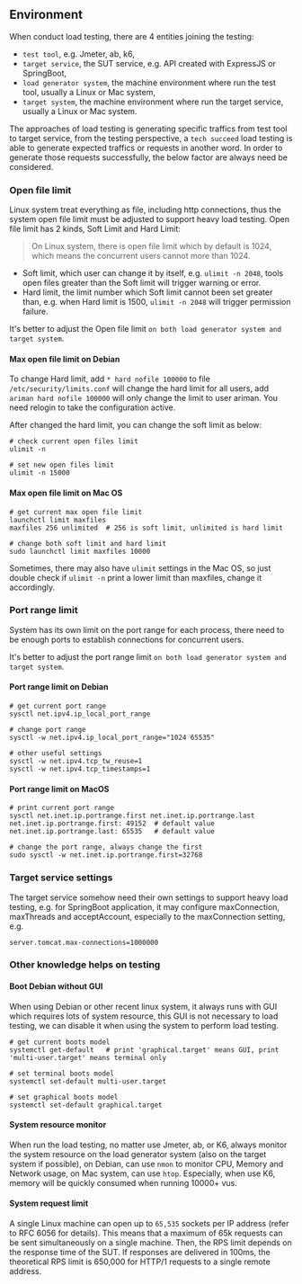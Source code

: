 Environment
--
When conduct load testing, there are 4 entities joining the testing:
- `test tool`, e.g. Jmeter, ab, k6,
- `target service`, the SUT service, e.g. API created with ExpressJS or SpringBoot,
- `load generator system`, the machine environment where run the test tool, usually a Linux or Mac system,
- `target system`, the machine environment where run the target service, usually a Linux or Mac system.

The approaches of load testing is generating specific traffics from test tool to target service, from the testing perspective, a `tech succeed` load testing
is able to generate expected traffics or requests in another word. In order to generate those requests successfully, the below factor are always need be considered. 

### Open file limit
Linux system treat everything as file, including http connections, thus the system open file limit must be adjusted to support heavy load testing. Open file limit has 2 kinds, Soft Limit and Hard Limit:
> On Linux system, there is open file limit which by default is 1024, which means the concurrent users cannot more than 1024.
- Soft limit, which user can change it by itself, e.g. `ulimit -n 2048`, tools open files greater than the Soft limit will trigger warning or error.
- Hard limit, the limit number which Soft limit cannot been set greater than, e.g. when Hard limit is 1500, `ulimit -n 2048` will trigger permission failure.

It's better to adjust the Open file limit `on both load generator system and target system`.

#### Max open file limit on Debian
To change Hard limit, add `* hard nofile 100000` to file `/etc/security/limits.conf` will change the hard limit for all users, add `ariman hard nofile 100000` will only change the limit to user ariman. You need relogin to take the configuration active.

After changed the hard limit, you can change the soft limit as below:
```shell
# check current open files limit
ulimit -n

# set new open files limit
ulimit -n 15000
```

#### Max open file limit on Mac OS
```shell
# get current max open file limit
launchctl limit maxfiles
maxfiles 256 unlimited  # 256 is soft limit, unlimited is hard limit

# change both soft limit and hard limit
sudo launchctl limit maxfiles 10000
```
Sometimes, there may also have `ulimit` settings in the Mac OS, so just double check if `ulimit -n` print a lower limit than maxfiles, change it accordingly.

### Port range limit
System has its own limit on the port range for each process, there need to be enough ports to establish connections for concurrent users.

It's better to adjust the port range limit `on both load generator system and target system`.

#### Port range limit on Debian
```shell
# get current port range
sysctl net.ipv4.ip_local_port_range

# change port range
sysctl -w net.ipv4.ip_local_port_range="1024 65535"

# other useful settings
sysctl -w net.ipv4.tcp_tw_reuse=1
sysctl -w net.ipv4.tcp_timestamps=1
```

#### Port range limit on MacOS
```shell
# print current port range
sysctl net.inet.ip.portrange.first net.inet.ip.portrange.last
net.inet.ip.portrange.first: 49152  # default value
net.inet.ip.portrange.last: 65535   # default value

# change the port range, always change the first
sudo sysctl -w net.inet.ip.portrange.first=32768
```

### Target service settings
The target service somehow need their own settings to support heavy load testing, e.g. for SpringBoot application, it may configure maxConnection, maxThreads and acceptAccount, especially to the maxConnection setting, e.g.
```properties
server.tomcat.max-connections=1000000
```


### Other knowledge helps on testing

#### Boot Debian without GUI
When using Debian or other recent linux system, it always runs with GUI which requires lots of system resource, this GUI is not necessary to load testing, we can disable it when using the system to perform load testing.
```shell
# get current boots model
systemctl get-default   # print 'graphical.target' means GUI, print 'multi-user.target' means terminal only

# set terminal boots model
systemctl set-default multi-user.target

# set graphical boots model
systemctl set-default graphical.target
```

#### System resource monitor
When run the load testing, no matter use Jmeter, ab, or K6, always monitor the system resource on the load generator system (also on the target system if possible), on Debian, can use `nmon` to monitor CPU, Memory and Network usage, on Mac system, can use `htop`. Especially, when use K6, memory will be quickly consumed when running 10000+ vus.

#### System request limit
A single Linux machine can open up to `65,535` sockets per IP address (refer to RFC 6056 for details). This means that a maximum of 65k requests can be sent simultaneously on a single machine. Then, the RPS limit depends on the response time of the SUT. If responses are delivered in 100ms, the theoretical RPS limit is 650,000 for HTTP/1 requests to a single remote address.
